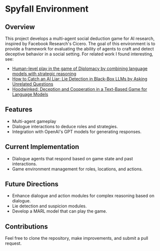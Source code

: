 # Spyfall Environment

## Overview
This project develops a multi-agent social deduction game for AI research, inspired by Facebook Research's Cicero. The goal of this environment is to provide a framework for evaluating the ability of agents to craft and detect deceptive behavior in a social setting. For related work I found interesting, see:
- [Human-level play in the game of Diplomacy by combining language models with strategic reasoning](https://noambrown.github.io/papers/22-Science-Diplomacy-TR.pdf)
- [How to Catch an AI Liar: Lie Detection in Black-Box LLMs by Asking Unrelated Questions](https://arxiv.org/pdf/2309.15840)
- [Hoodwinked: Deception and Cooperation in a Text-Based Game for Language Models](https://arxiv.org/abs/2308.01404)

## Features
- Multi-agent gameplay
- Dialogue interactions to deduce roles and strategies.
- Integration with OpenAI's GPT models for generating responses.

## Current Implementation
- Dialogue agents that respond based on game state and past interactions.
- Game environment management for roles, locations, and actions.

## Future Directions
- Enhance dialogue and action modules for complex reasoning based on dialogue.
- Lie detection and suspicion modules.
- Develop a MARL model that can play the game.

## Contributions
Feel free to clone the repository, make improvements, and submit a pull request.
